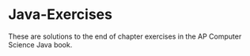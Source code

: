 # Java-Exercises
These are solutions to the end of chapter exercises in the AP Computer Science Java book.
